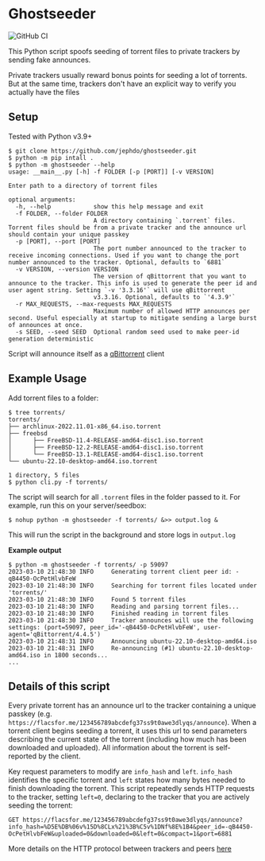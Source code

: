 # Ghostseeder 
![GitHub CI](https://github.com/jephdo/ghostseeder/actions/workflows/test.yml/badge.svg)

This Python script spoofs seeding of torrent files to private trackers
by sending fake announces. 

Private trackers usually reward bonus points for seeding a lot of torrents. But 
at the same time, trackers don't have an explicit way to verify you actually have the files

## Setup 

Tested with Python v3.9+
```
$ git clone https://github.com/jephdo/ghostseeder.git
$ python -m pip intall .
$ python -m ghostseeder --help
usage: __main__.py [-h] -f FOLDER [-p [PORT]] [-v VERSION]

Enter path to a directory of torrent files

optional arguments:
  -h, --help            show this help message and exit
  -f FOLDER, --folder FOLDER
                        A directory containing `.torrent` files. Torrent files should be from a private tracker and the announce url should contain your unique passkey
  -p [PORT], --port [PORT]
                        The port number announced to the tracker to receive incoming connections. Used if you want to change the port number announced to the tracker. Optional, defaults to `6881`
  -v VERSION, --version VERSION
                        The version of qBittorrent that you want to announce to the tracker. This info is used to generate the peer id and user agent string. Setting `-v '3.3.16'` will use qBittorrent
                        v3.3.16. Optional, defaults to `'4.3.9'`
  -r MAX_REQUESTS, --max-requests MAX_REQUESTS
                        Maximum number of allowed HTTP announces per second. Useful especially at startup to mitigate sending a large burst of announces at once.
  -s SEED, --seed SEED  Optional random seed used to make peer-id generation deterministic
```
  
Script will announce itself as a [qBittorrent](https://github.com/qbittorrent/qBittorrent) client

## Example Usage
Add torrent files to a folder:
```
$ tree torrents/
torrents/
├── archlinux-2022.11.01-x86_64.iso.torrent
├── freebsd
│      ├── FreeBSD-11.4-RELEASE-amd64-disc1.iso.torrent
│      ├── FreeBSD-12.2-RELEASE-amd64-disc1.iso.torrent
│      └── FreeBSD-13.1-RELEASE-amd64-disc1.iso.torrent
└── ubuntu-22.10-desktop-amd64.iso.torrent

1 directory, 5 files
$ python cli.py -f torrents/
```

The script will search for all `.torrent` files in the folder passed to it. For example, run this on your server/seedbox:

```
$ nohup python -m ghostseeder -f torrents/ &>> output.log &
```

This will run the script in the background and store logs in `output.log`

**Example output**
```
$ python -m ghostseeder -f torrents/ -p 59097
2023-03-10 21:48:30 INFO     Generating torrent client peer id: -qB4450-OcPetHlvbFeW
2023-03-10 21:48:30 INFO     Searching for torrent files located under 'torrents/'
2023-03-10 21:48:30 INFO     Found 5 torrent files
2023-03-10 21:48:30 INFO     Reading and parsing torrent files...
2023-03-10 21:48:30 INFO     Finished reading in torrent files
2023-03-10 21:48:30 INFO     Tracker announces will use the following settings: (port=59097, peer_id='-qB4450-OcPetHlvbFeW', user-agent='qBittorrent/4.4.5')
2023-03-10 21:48:31 INFO     Announcing ubuntu-22.10-desktop-amd64.iso 
2023-03-10 21:48:31 INFO     Re-announcing (#1) ubuntu-22.10-desktop-amd64.iso in 1800 seconds...
...
```

## Details of this script

Every private torrent has an announce url to the tracker containing a unique passkey (e.g. `https://flacsfor.me/123456789abcdefg37ss9t0awe3dlyqs/announce`). When a torrent client begins seeding a torrent, it uses this url to send parameters describing the current state of the torrent (including how much has been downloaded and uploaded). All information about the torrent is self-reported by the client.

Key request parameters to modify are `info_hash` and `left`. `info_hash` identifies the specific torrent and `left` states how many bytes needed to finish downloading the torrent. This script repeatedly sends HTTP requests to the tracker, setting `left=0`, declaring to the tracker that you are actively seeding the torrent:
```
GET https://flacsfor.me/123456789abcdefg37ss9t0awe3dlyqs/announce?info_hash=%D5E%DB%06v%15D%8CLx%21%3B%C5v%1DNf%8E%1B4&peer_id=-qB4450-OcPetHlvbFeW&uploaded=0&downloaded=0&left=0&compact=1&port=6881
```

More details on the HTTP protocol between trackers and peers [here](https://wiki.theory.org/BitTorrentSpecification#Tracker_HTTP.2FHTTPS_Protocol) 
